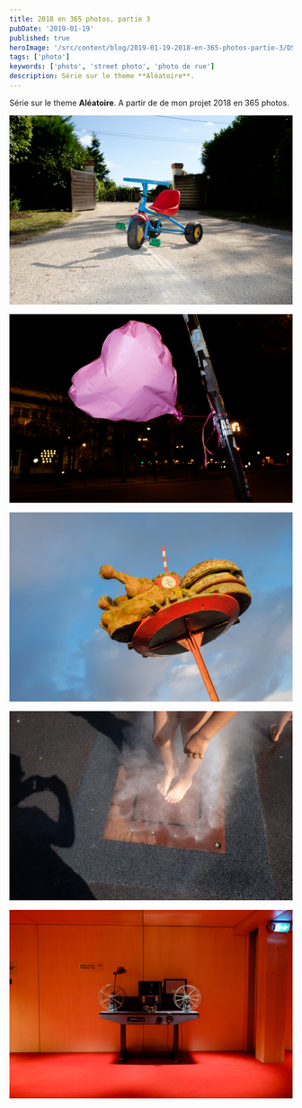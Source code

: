 ```yaml
---
title: 2018 en 365 photos, partie 3
pubDate: '2019-01-19'
published: true
heroImage: '/src/content/blog/2019-01-19-2018-en-365-photos-partie-3/DSCF6191.jpg'
tags: ['photo']
keywords: ['photo', 'street photo', 'photo de rue']
description: Série sur le theme **Aléatoire**.
---
```


Série sur le theme **Aléatoire**.
A partir de de mon projet 2018 en 365 photos.

![Photo](./DSCF1451.jpg)

![Photo](./DSCF6191.jpg)

![Photo](./DSCF4105-3.jpg)

![Photo](./DSCF9298.jpg)

![Photo](./DSCF7794.jpg)
